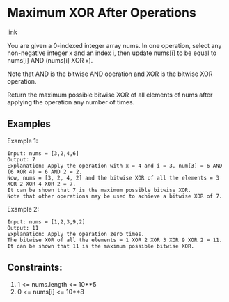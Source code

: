 # Maximum XOR After Operations

[link](https://leetcode.com/contest/biweekly-contest-81/problems/maximum-xor-after-operations/)


You are given a 0-indexed integer array nums. In one operation, select any non-negative integer x and an index i, then update nums[i] to be equal to nums[i] AND (nums[i] XOR x).

Note that AND is the bitwise AND operation and XOR is the bitwise XOR operation.

Return the maximum possible bitwise XOR of all elements of nums after applying the operation any number of times.


## Examples

Example 1:

```
Input: nums = [3,2,4,6]
Output: 7
Explanation: Apply the operation with x = 4 and i = 3, num[3] = 6 AND (6 XOR 4) = 6 AND 2 = 2.
Now, nums = [3, 2, 4, 2] and the bitwise XOR of all the elements = 3 XOR 2 XOR 4 XOR 2 = 7.
It can be shown that 7 is the maximum possible bitwise XOR.
Note that other operations may be used to achieve a bitwise XOR of 7.
```

Example 2:

```
Input: nums = [1,2,3,9,2]
Output: 11
Explanation: Apply the operation zero times.
The bitwise XOR of all the elements = 1 XOR 2 XOR 3 XOR 9 XOR 2 = 11.
It can be shown that 11 is the maximum possible bitwise XOR.
```

## Constraints:
1. 1 <= nums.length <= 10**5
2. 0 <= nums[i] <= 10**8